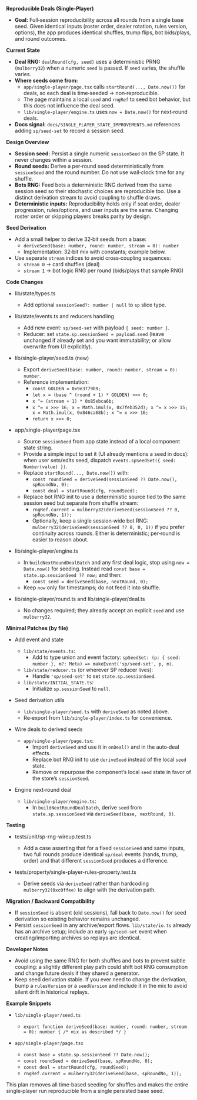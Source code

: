**Reproducible Deals (Single‑Player)**

- **Goal:** Full‑session reproducibility across all rounds from a single base seed. Given identical inputs (roster order, dealer rotation, rules version, options), the app produces identical shuffles, trump flips, bot bids/plays, and round outcomes.

**Current State**

- **Deal RNG:** `dealRound(cfg, seed)` uses a deterministic PRNG (`mulberry32`) when a numeric `seed` is passed. If `seed` varies, the shuffle varies.
- **Where seeds come from:**
  - `app/single-player/page.tsx` calls `startRound(..., Date.now())` for deals, so each deal is time‑seeded → non‑reproducible.
  - The page maintains a local `seed` and `rngRef` to seed bot behavior, but this does not influence the deal seed.
  - `lib/single-player/engine.ts` uses `now = Date.now()` for next‑round deals.
- **Docs signal:** `docs/SINGLE_PLAYER_STATE_IMPROVEMENTS.md` references adding `sp/seed-set` to record a session seed.

**Design Overview**

- **Session seed:** Persist a single numeric `sessionSeed` on the SP state. It never changes within a session.
- **Round seeds:** Derive a per‑round seed deterministically from `sessionSeed` and the round number. Do not use wall‑clock time for any shuffle.
- **Bots RNG:** Feed bots a deterministic RNG derived from the same session seed so their stochastic choices are reproducible too. Use a distinct derivation stream to avoid coupling to shuffle draws.
- **Deterministic inputs:** Reproducibility holds only if seat order, dealer progression, rules/options, and user inputs are the same. Changing roster order or skipping players breaks parity by design.

**Seed Derivation**

- Add a small helper to derive 32‑bit seeds from a base:
  - `deriveSeed(base: number, round: number, stream = 0): number`
  - Implementation: 32‑bit mix with constants; example below.
- Use separate `stream` indices to avoid cross‑coupling sequences:
  - `stream 0` → card shuffles (deal)
  - `stream 1` → bot logic RNG per round (bids/plays that sample RNG)

**Code Changes**

- lib/state/types.ts
  - Add optional `sessionSeed?: number | null` to `sp` slice type.

- lib/state/events.ts and reducers handling
  - Add new event: `sp/seed-set` with payload `{ seed: number }`.
  - Reducer: set `state.sp.sessionSeed = payload.seed` (leave unchanged if already set and you want immutability; or allow overwrite from UI explicitly).

- lib/single-player/seed.ts (new)
  - Export `deriveSeed(base: number, round: number, stream = 0): number`.
  - Reference implementation:
    - `const GOLDEN = 0x9e3779b9;`
    - `let x = (base ^ (round + 1) * GOLDEN) >>> 0;`
    - `x ^= (stream + 1) * 0x85ebca6b;`
    - `x ^= x >>> 16; x = Math.imul(x, 0x7feb352d); x ^= x >>> 15; x = Math.imul(x, 0x846ca68b); x ^= x >>> 16;`
    - `return x >>> 0;`

- app/single-player/page.tsx
  - Source `sessionSeed` from app state instead of a local component state string.
  - Provide a simple input to set it (UI already mentions a seed in docs): when user sets/edits seed, dispatch `events.spSeedSet({ seed: Number(value) })`.
  - Replace `startRound(..., Date.now())` with:
    - `const roundSeed = deriveSeed(sessionSeed ?? Date.now(), spRoundNo, 0);`
    - `const deal = startRound(cfg, roundSeed);`
  - Replace bot RNG init to use a deterministic source tied to the same session seed but separate from shuffle stream:
    - `rngRef.current = mulberry32(deriveSeed(sessionSeed ?? 0, spRoundNo, 1));`
    - Optionally, keep a single session‑wide bot RNG: `mulberry32(deriveSeed(sessionSeed ?? 0, 0, 1))` if you prefer continuity across rounds. Either is deterministic; per‑round is easier to reason about.

- lib/single-player/engine.ts
  - In `buildNextRoundDealBatch` and any first deal logic, stop using `now = Date.now()` for seeding. Instead read `const base = state.sp.sessionSeed ?? now;` and then:
    - `const seed = deriveSeed(base, nextRound, 0);`
  - Keep `now` only for timestamps; do not feed it into shuffle.

- lib/single-player/round.ts and lib/single-player/deal.ts
  - No changes required; they already accept an explicit `seed` and use `mulberry32`.

**Minimal Patches (by file)**

- Add event and state
  - `lib/state/events.ts`:
    - Add to type union and event factory: `spSeedSet: (p: { seed: number }, m?: Meta) => makeEvent('sp/seed-set', p, m)`.
  - `lib/state/reducer.ts` (or wherever SP reducer lives):
    - Handle `'sp/seed-set'` to set `state.sp.sessionSeed`.
  - `lib/state/INITIAL_STATE.ts`:
    - Initialize `sp.sessionSeed` to `null`.

- Seed derivation utils
  - `lib/single-player/seed.ts` with `deriveSeed` as noted above.
  - Re‑export from `lib/single-player/index.ts` for convenience.

- Wire deals to derived seeds
  - `app/single-player/page.tsx`:
    - Import `deriveSeed` and use it in `onDeal()` and in the auto‑deal effects.
    - Replace bot RNG init to use `deriveSeed` instead of the local `seed` state.
    - Remove or repurpose the component’s local `seed` state in favor of the store’s `sessionSeed`.

- Engine next‑round deal
  - `lib/single-player/engine.ts`:
    - In `buildNextRoundDealBatch`, derive `seed` from `state.sp.sessionSeed` via `deriveSeed(base, nextRound, 0)`.

**Testing**

- tests/unit/sp-rng-wireup.test.ts
  - Add a case asserting that for a fixed `sessionSeed` and same inputs, two full rounds produce identical `sp/deal` events (hands, trump, order) and that different `sessionSeed` produces a difference.

- tests/property/single-player-rules-property.test.ts
  - Derive seeds via `deriveSeed` rather than hardcoding `mulberry32(0xc0ffee)` to align with the derivation path.

**Migration / Backward Compatibility**

- If `sessionSeed` is absent (old sessions), fall back to `Date.now()` for seed derivation so existing behavior remains unchanged.
- Persist `sessionSeed` in any archive/export flows. `lib/state/io.ts` already has an archive setup; include an early `sp/seed-set` event when creating/importing archives so replays are identical.

**Developer Notes**

- Avoid using the same RNG for both shuffles and bots to prevent subtle coupling: a slightly different play path could shift bot RNG consumption and change future deals if they shared a generator.
- Keep seed derivation stable. If you ever need to change the derivation, bump a `rulesVersion` or a `seedVersion` and include it in the mix to avoid silent drift in historical replays.

**Example Snippets**

- `lib/single-player/seed.ts`
  - `export function deriveSeed(base: number, round: number, stream = 0): number { /* mix as described */ }`

- `app/single-player/page.tsx`
  - `const base = state.sp.sessionSeed ?? Date.now();`
  - `const roundSeed = deriveSeed(base, spRoundNo, 0);`
  - `const deal = startRound(cfg, roundSeed);`
  - `rngRef.current = mulberry32(deriveSeed(base, spRoundNo, 1));`

This plan removes all time‑based seeding for shuffles and makes the entire single‑player run reproducible from a single persisted base seed.
